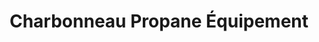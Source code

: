 ---
title: "Charbonneau Propane Équipement"
url: /vaudreuil-dorion/charbonneau-propane-equipement/
shop: Gasflaschen
---